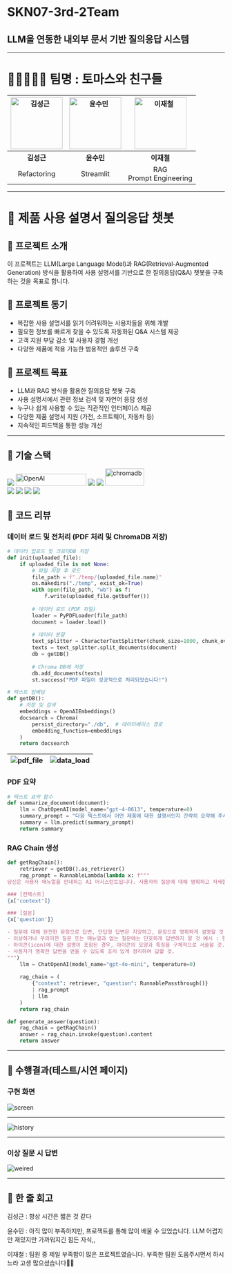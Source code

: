 # SKN07-3rd-2Team
## LLM을 연동한 내외부 문서 기반 질의응답 시스템

---

# 🏃🏃‍♂️🏃‍♀️ 팀명 : 토마스와 친구들
|<img src="https://github.com/pladata-encore/SKN07-3rd-2Team/blob/main/image/%E3%85%85%E3%84%B1.jpg" alt="김성근" width="120"/>|<img src="https://github.com/pladata-encore/SKN07-3rd-2Team/blob/main/image/%E3%85%85%E3%85%81.jpg" alt="윤수민" width="120"/>|<img src="https://github.com/pladata-encore/SKN07-3rd-2Team/blob/main/image/%E3%85%88%E3%85%8A.jpg" alt="이재철" width="120"/>|
|---|---|---|
| <div align="center">**김성근**</div> | <div align="center">**윤수민**</div> | <div align="center">**이재철**</div> |
| <div align="center">Refactoring</div> | <div align="center">Streamlit</div> | <div align="center">RAG<br>Prompt Engineering</div> |

 ---
 
# 📜 제품 사용 설명서 질의응답 챗봇
## 🔖 프로젝트 소개
이 프로젝트는 LLM(Large Language Model)과 RAG(Retrieval-Augmented Generation) 방식을 활용하여 사용 설명서를 기반으로 한 질의응답(Q&A) 챗봇을 구축하는 것을 목표로 합니다.
## 🔖 프로젝트 동기
- 복잡한 사용 설명서를 읽기 어려워하는 사용자들을 위해 개발
- 필요한 정보를 빠르게 찾을 수 있도록 자동화된 Q&A 시스템 제공
- 고객 지원 부담 감소 및 사용자 경험 개선
- 다양한 제품에 적용 가능한 범용적인 솔루션 구축
## 🔖 프로젝트 목표
- LLM과 RAG 방식을 활용한 질의응답 챗봇 구축
- 사용 설명서에서 관련 정보 검색 및 자연어 응답 생성
- 누구나 쉽게 사용할 수 있는 직관적인 인터페이스 제공
- 다양한 제품 설명서 지원 (가전, 소프트웨어, 자동차 등)
- 지속적인 피드백을 통한 성능 개선

---

## 🔨 기술 스택
<div>
<img src="https://img.shields.io/badge/python-3670A0?style=for-the-badge&logo=python&logoColor=ffdd54">
<img src="https://a11ybadges.com/badge?logo=openai" alt="OpenAI" width="163" height="28"/>
<img src="https://img.shields.io/badge/langchain-F7DF1E?style=for-the-badge&logo=langchain&logoColor=black">
<img src="https://img.shields.io/badge/streamlit%20-%23FF0000.svg?style=for-the-badge&logo=streamlit&logoColor=white">
<img src="https://github.com/pladata-encore/SKN07-3rd-2Team/blob/main/image/chromadb.jpg" alt="chromadb" width="90" height="40">
<div>
</div>
<img src="https://img.shields.io/badge/github-%23121011.svg?style=for-the-badge&logo=github&logoColor=white">
<img src="https://img.shields.io/badge/Visual%20Studio%20Code-0078d7.svg?style=for-the-badge&logo=visual-studio-code&logoColor=white">
<img src="https://img.shields.io/badge/jupyter-%23FA0F00.svg?style=for-the-badge&logo=jupyter&logoColor=white">
<img src="https://img.shields.io/badge/Discord-%235865F2.svg?style=for-the-badge&logo=discord&logoColor=white">
</div>
 
## 📌 코드 리뷰
### 데이터 로드 및 전처리 (PDF 처리 및 ChromaDB 저장)
```python
# 데이터 업로드 및 크로마DB 저장
def init(uploaded_file):
    if uploaded_file is not None:
        # 파일 저장 후 로드
        file_path = f"./temp/{uploaded_file.name}"
        os.makedirs("./temp", exist_ok=True)
        with open(file_path, "wb") as f:
            f.write(uploaded_file.getbuffer())
        
        # 데이터 로드 (PDF 파일)
        loader = PyPDFLoader(file_path)
        document = loader.load()
        
        # 데이터 분할
        text_splitter = CharacterTextSplitter(chunk_size=1000, chunk_overlap=50)
        texts = text_splitter.split_documents(document)
        db = getDB()
        
        # Chroma DB에 저장
        db.add_documents(texts)
        st.success("PDF 파일이 성공적으로 처리되었습니다!")

# 텍스트 임베딩
def getDB():
    # 저장 및 검색
    embeddings = OpenAIEmbeddings()
    docsearch = Chroma(
        persist_directory="./db",  # 데이터베이스 경로
        embedding_function=embeddings
    )
    return docsearch
```
| ![pdf_file](https://github.com/pladata-encore/SKN07-3rd-2Team/blob/main/image/pdf_10page.jpg?raw=true) | ![data_load](https://github.com/pladata-encore/SKN07-3rd-2Team/blob/main/image/data_load.jpg?raw=true) |
|:-------------------------------------:|:-------------------------------------:|

### PDF 요약
```python
# 텍스트 요약 함수
def summarize_document(document):
    llm = ChatOpenAI(model_name="gpt-4-0613", temperature=0)
    summary_prompt = "다음 텍스트에서 어떤 제품에 대한 설명서인지 간략히 요약해 주세요:\n\n" + document
    summary = llm.predict(summary_prompt)
    return summary
```

### RAG Chain 생성
```python
def getRagChain():
    retriever = getDB().as_retriever()
    rag_prompt = RunnableLambda(lambda x: f"""
당신은 사용자 매뉴얼을 안내하는 AI 어시스턴트입니다. 사용자의 질문에 대해 명확하고 자세한 답변을 제공하세요.

### [컨텍스트]
{x['context']}

### [질문]
{x['question']}

- 질문에 대해 완전한 문장으로 답변, 단답형 답변은 지양하고, 문장으로 명확하게 설명할 것.
- 이상하거나 무의미한 질문 또는 매뉴얼과 없는 질문에는 단호하게 답변하지 말 것 예시 : 핸드폰 파손 방법, 핸드폰으로 라면 끓이기 
- 아이콘(icon)에 대한 설명이 포함된 경우, 아이콘의 모양과 특징을 구체적으로 서술할 것.
- 사용자가 명확한 답변을 얻을 수 있도록 조리 있게 정리하여 답할 것.
""")
    llm = ChatOpenAI(model_name="gpt-4o-mini", temperature=0)
    
    rag_chain = (
        {"context": retriever, "question": RunnablePassthrough()} 
        | rag_prompt 
        | llm 
    )
    return rag_chain

def generate_answer(question):
    rag_chain = getRagChain()
    answer = rag_chain.invoke(question).content
    return answer
```

 ---
 
## 📌 수행결과(테스트/시연 페이지)
### 구현 화면
![screen](https://github.com/pladata-encore/SKN07-3rd-2Team/blob/main/image/%EC%A0%84%EC%B2%B4%ED%99%94%EB%A9%B4.jpg?raw=true)

---
![history](https://github.com/pladata-encore/SKN07-3rd-2Team/blob/main/image/%EC%A7%88%EB%AC%B8_%EB%8B%B5%EB%B3%80_history.jpg?raw=true)

---
### 이상 질문 시 답변
![weired](https://github.com/pladata-encore/SKN07-3rd-2Team/blob/main/image/%EC%9D%B4%EC%83%81%EC%A7%88%EB%AC%B8.jpg?raw=true)


---
## 📖 한 줄 회고
김성근 : 항상 시간은 짧은 것 같다

윤수민 : 아직 많이 부족하지만, 프로젝트를 통해 많이 배울 수 있었습니다. LLM 어렵지만 재밌지만 가까워지긴 힘든 자식,,

이재철 : 팀원 중 제일 부족함이 많은 프로젝트였습니다. 부족한 팀원 도움주시면서 하시느라 고생 많으셨습니다🙇‍♂️
